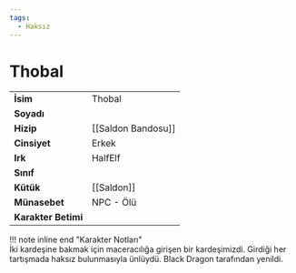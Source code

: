 ```yaml
---
tags:
  - Haksız
---  
```

# Thobal   
  
  
|  |  |  
|---|---|  
| **İsim** | Thobal |  
| **Soyadı** |  |  
| **Hizip** | [[Saldon Bandosu]] |  
| **Cinsiyet** | Erkek |  
| **Irk** | HalfElf |  
| **Sınıf** |  |  
| **Kütük** | [[Saldon]] |  
| **Münasebet** | NPC - Ölü |  
| **Karakter Betimi** |  |  
  
  
!!! note inline end "Karakter Notları"  
	İki kardeşine bakmak için maceracılığa girişen bir kardeşimizdi. Girdiği her tartışmada haksız bulunmasıyla ünlüydü. Black Dragon tarafından yenildi.  
  